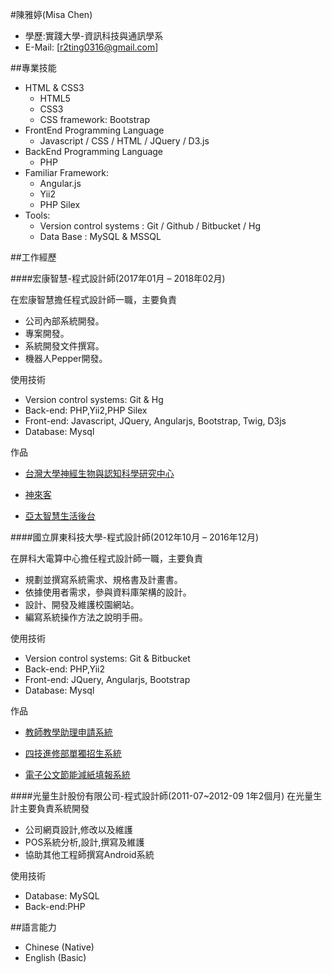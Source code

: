 #陳雅婷(Misa Chen)

- 學歷:實踐大學-資訊科技與通訊學系 
- E-Mail: [r2ting0316@gmail.com]

##專業技能

- HTML & CSS3
	- HTML5
	- CSS3
	- CSS framework: Bootstrap
- FrontEnd Programming Language
	- Javascript / CSS / HTML / JQuery / D3.js
- BackEnd Programming Language
	- PHP
- Familiar Framework:
	- Angular.js
	- Yii2 
	- PHP Silex
- Tools:
	- Version control systems : Git / Github / Bitbucket / Hg
	- Data Base : MySQL & MSSQL 

##工作經歷

####宏康智慧-程式設計師(2017年01月 – 2018年02月)

在宏康智慧擔任程式設計師一職，主要負責

- 公司內部系統開發。
- 專案開發。
- 系統開發文件撰寫。
- 機器人Pepper開發。

使用技術

- Version control systems: Git & Hg
- Back-end: PHP,Yii2,PHP Silex
- Front-end: Javascript, JQuery, Angularjs, Bootstrap, Twig, D3js
- Database: Mysql


作品

- [台灣大學神經生物與認知科學研究中心](http://neuroscience.ntu.edu.tw)
 
- [神來客](https://fweb.sunlyc.com/)

- [亞太智慧生活後台](http://smartbadge.hcinnovation.tw/seback/web/)



####國立屏東科技大學-程式設計師(2012年10月 – 2016年12月)

在屏科大電算中心擔任程式設計師一職，主要負責

- 規劃並撰寫系統需求、規格書及計畫書。
- 依據使用者需求，參與資料庫架構的設計。
- 設計、開發及維護校園網站。
- 編寫系統操作方法之說明手冊。

使用技術

- Version control systems: Git & Bitbucket
- Back-end: PHP,Yii2
- Front-end: JQuery, Angularjs, Bootstrap
- Database: Mysql


作品

- [教師教學助理申請系統](https://elearning.npust.edu.tw/ta/)
 
- [四技進修部單獨招生系統](http://4enroll.npust.edu.tw/4enroll)

- [電子公文節能減紙填報系統](http://140.127.4.206/)


####光量生計股份有限公司-程式設計師(2011-07~2012-09 1年2個月)
在光量生計主要負責系統開發

- 公司網頁設計,修改以及維護
- POS系統分析,設計,撰寫及維護
- 協助其他工程師撰寫Android系統

使用技術

- Database: MySQL
- Back-end:PHP


##語言能力

- Chinese (Native)
- English (Basic)



